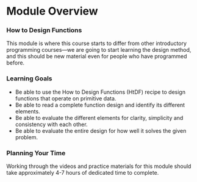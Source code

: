 # Module Overview

### How to Design Functions

This module is where this course starts to differ from other introductory programming courses—we are going to start learning the design method, and this should be new material even for people who have programmed before.

### Learning Goals

- Be able to use the How to Design Functions (HtDF) recipe to design functions that operate on primitive data.
- Be able to read a complete function design and identify its different elements.
- Be able to evaluate the different elements for clarity, simplicity and consistency with each other.
- Be able to evaluate the entire design for how well it solves the given problem.

### Planning Your Time

Working through the videos and practice materials for this module should take approximately 4-7 hours of dedicated time to complete.

